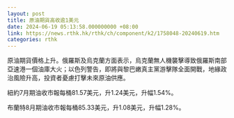 ```yaml
---
layout: post
title: 原油期貨高收逾1美元
date: 2024-06-19 05:13:58.000000000 +08:00
link: https://news.rthk.hk/rthk/ch/component/k2/1758048-20240619.htm
categories: rthk
---
```


原油期貨價格上升。俄羅斯及烏克蘭方面表示，烏克蘭無人機襲擊導致俄羅斯南部亞速港一個油庫大火；以色列警告，即將與黎巴嫩真主黨游擊隊全面開戰，地緣政治風險升高，投資者憂慮打擊未來原油供應。

紐約7月期油收市報每桶81.57美元，升1.24美元，升幅1.54%。

布蘭特8月期油收市報每桶85.33美元，升1.08美元，升幅1.28%。
